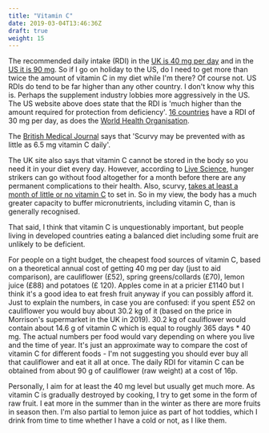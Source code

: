 ```yaml
---
title: "Vitamin C"
date: 2019-03-04T13:46:36Z
draft: true
weight: 15
---
```


The recommended daily intake (RDI) in the [UK is 40 mg per day](https://www.nhs.uk/conditions/vitamins-and-minerals/vitamin-c/) and in the [US it is 90 mg](https://ods.od.nih.gov/factsheets/VitaminC-HealthProfessional/). So if I go on holiday to the US, do I need to get more than twice the amount of vitamin C in my diet while I'm there? Of course not. US RDIs do tend to be far higher than any other country. I don't know why this is. Perhaps the supplement industry lobbies more aggressively in the US. The US website above does state that the RDI is 'much higher than the amount required for protection from deficiency'.
[16 countries](http://archive.unu.edu/unupress/food/8F044e/8F044E07.htm) have a RDI of 30 mg per day, as does the [World Health Organisation](https://www.nap.edu/read/6009/chapter/4#20).

The [British Medical Journal](https://bestpractice.bmj.com/topics/en-gb/632) says that 'Scurvy may be prevented with as little as 6.5 mg vitamin C daily'.

The UK site also says that vitamin C cannot be stored in the body so you need it in your diet every day. However, according to [Live Science](https://www.livescience.com/28984-hunger-strike.html), hunger strikers can go without food altogether for a month before there are any permanent complications to their health. Also, scurvy, [takes at least a month of little or no vitamin C](https://en.wikipedia.org/wiki/Scurvy) to set in. So in my view, the body has a much greater capacity to buffer micronutrients, including vitamin C, than is generally recognised.

That said, I think that vitamin C is unquestionably important, but people living in developed countries eating a balanced diet including some fruit are unlikely to be deficient.

For people on a tight budget, the cheapest food sources of vitamin C, based on a theoretical annual cost of getting 40 mg per day (just to aid comparison), are cauliflower (£52), spring greens/collards (£70), lemon juice (£88) and potatoes (£ 120). Apples come in at a pricier £1140 but I think it's a good idea to eat fresh fruit anyway if you can possibly afford it.   
Just to explain the numbers, in case you are confused: if you spent £52 on cauliflower you would buy about 30.2 kg of it (based on the price in Morrison's supermarket in the UK in 2019). 30.2 kg of cauliflower would contain about 14.6 g of vitamin C which is equal to roughly 365 days * 40 mg. The actual numbers per food would vary depending on where you live and the time of year. It's just an approximate way to compare the cost of vitamin C for different foods - I'm not suggesting you should ever buy all that cauliflower and eat it all at once. The daily RDI for vitamin C can be obtained from about 90 g of cauliflower (raw weight) at a cost of 16p.

Personally, I aim for at least the 40 mg level but usually get much more. As vitamin C is gradually destroyed by cooking, I try to get some in the form of raw fruit. I eat more in the summer than in the winter as there are more fruits in season then. I'm also partial to lemon juice as part of hot toddies, which I drink from time to time whether I have a cold or not, as I like them.

